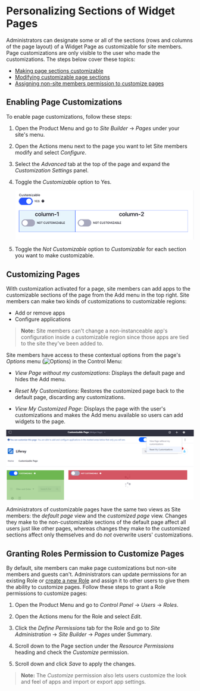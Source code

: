 # Personalizing Sections of Widget Pages

Administrators can designate some or all of the sections (rows and columns of the page layout) of a Widget Page as customizable for site members. Page customizations are only visible to the user who made the customizations. The steps below cover these topics:

- [Making page sections customizable](#enabling-page-customizations)
- [Modifying customizable page sections](#customizing-pages)
- [Assigning non-site members permission to customize pages](#granting-roles-permission-to-customize-pages)

## Enabling Page Customizations

To enable page customizations, follow these steps:

1.  Open the Product Menu and go to *Site Builder* &rarr; *Pages* under your site's menu.
    
2.  Open the Actions menu next to the page you want to let Site members modify and select *Configure*.
 
3.  Select the *Advanced* tab at the top of the page and expand the *Customization Settings* panel.

4.  Toggle the *Customizable* option to Yes.

    ![Figure 1: To enable page customizations, click on the *Configure Page* button next to the page, expand the *Customization Settings* area, and click on the *Customizable* button.](./personalizing-pages/images/01.png)

5.  Toggle the *Not Customizable* option to *Customizable* for each section you want to make customizable.

## Customizing Pages

With customization activated for a page, site members can add apps to the customizable sections of the page from the Add menu in the top right. Site members can make two kinds of customizations to customizable regions:

- Add or remove apps
- Configure applications

>**Note:** Site members can't change a non-instanceable app's configuration inside a customizable region since those apps are tied to the site they've been added to.

Site members have access to these contextual options from the page's *Options* menu (![Options](../../images/icon-options.png)) in the Control Menu:

- *View Page without my customizations*: Displays the default page and hides the Add menu.

- *Reset My Customizations*: Restores the customized page back to the default page, discarding any customizations.

- *View My Customized Page*: Displays the page with the user's customizations and makes the Add menu available so users can add widgets to the page.

![Figure 2: Customizable areas are highlighted green when organizing apps on the page.](./personalizing-pages/images/02.png) 

Administrators of customizable pages have the same two views as Site members: the *default page* view and the *customized page* view. Changes they make to the non-customizable sections of the default page affect all users just like other pages, whereas changes they make to the customized sections affect only themselves and do *not* overwrite users' customizations.

## Granting Roles Permission to Customize Pages

By default, site members can make page customizations but non-site members and guests can't. Administrators can update permissions for an existing Role or [create a new Role](TODO) and assign it to other users to give them the ability to customize pages. Follow these steps to grant a Role permissions to customize pages:

1.  Open the Product Menu and go to *Control Panel* &rarr; *Users* &rarr; *Roles*.

2.  Open the Actions menu for the Role and select *Edit*.

3.  Click the *Define Permissions* tab for the Role and go to *Site Administration* &rarr; *Site Builder* &rarr; *Pages* under Summary.

4.  Scroll down to the Page section under the *Resource Permissions* heading and check the *Customize* permission.

5.  Scroll down and click *Save* to apply the changes.

>**Note:** The *Customize* permission also lets users customize the look and feel of apps and import or export app settings.